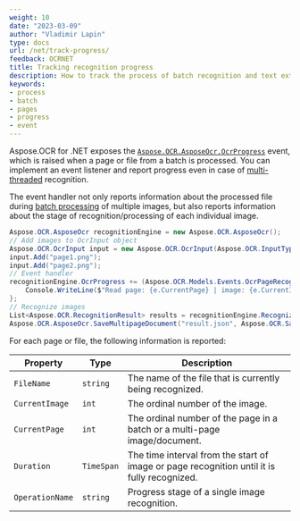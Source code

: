```yaml
---
weight: 10
date: "2023-03-09"
author: "Vladimir Lapin"
type: docs
url: /net/track-progress/
feedback: OCRNET
title: Tracking recognition progress
description: How to track the process of batch recognition and text extraction from multipage documents.
keywords:
- process
- batch
- pages
- progress
- event
---
```


Aspose.OCR for .NET exposes the [`Aspose.OCR.AsposeOcr.OcrProgress`](https://reference.aspose.com/ocr/net/aspose.ocr/asposeocr/ocrprogress/) event, which is raised when a page or file from a batch is processed. You can implement an event listener and report progress even in case of [multi-threaded](/ocr/net/multithreading/) recognition.

The event handler not only reports information about the processed file during [batch processing](/ocr/net/batch-recognition/) of multiple images, but also reports information about the stage of recognition/processing of each individual image.


```csharp
Aspose.OCR.AsposeOcr recognitionEngine = new Aspose.OCR.AsposeOcr();
// Add images to OcrInput object
Aspose.OCR.OcrInput input = new Aspose.OCR.OcrInput(Aspose.OCR.InputType.SingleImage);
input.Add("page1.png");
input.Add("page2.png");
// Event handler
recognitionEngine.OcrProgress += (Aspose.OCR.Models.Events.OcrPageRecognizeEventsArgs e) => {
	Console.WriteLine($"Read page: {e.CurrentPage} | image: {e.CurrentImage} | time taken: {e.Duration.TotalSeconds} sec");
};
// Recognize images
List<Aspose.OCR.RecognitionResult> results = recognitionEngine.Recognize(input);
Aspose.OCR.AsposeOcr.SaveMultipageDocument("result.json", Aspose.OCR.SaveFormat.Json, results);
```

For each page or file, the following information is reported:

Property | Type | Description
-------- | ---- | -----------
`FileName` | `string` | The name of the file that is currently being recognized.
`CurrentImage` | `int` | The ordinal number of the image.
`CurrentPage` | `int` | The ordinal number of the page in a batch or a multi-page image/document.
`Duration` | `TimeSpan` | The time interval from the start of image or page recognition until it is fully recognized.
`OperationName` | `string` | Progress stage of a single image recognition.
